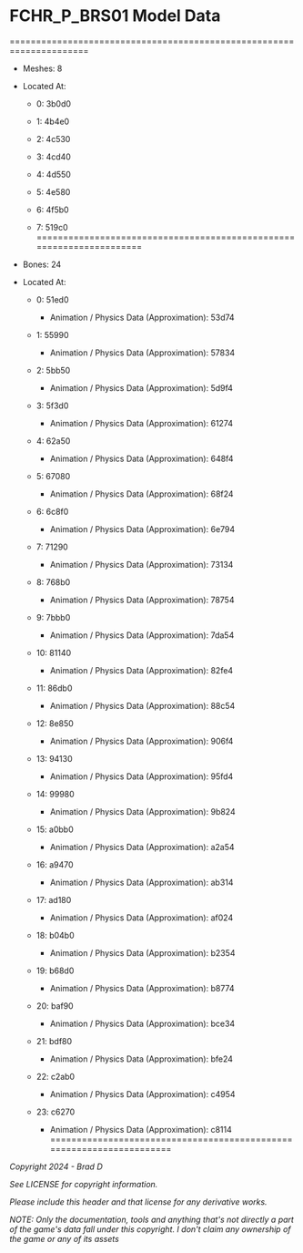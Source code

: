 # FCHR_P_BRS01 Model Data
=====================================================================

* Meshes: 8

* Located At:

  * 0: 3b0d0

  * 1: 4b4e0

  * 2: 4c530

  * 3: 4cd40

  * 4: 4d550

  * 5: 4e580

  * 6: 4f5b0

  * 7: 519c0
=====================================================================

* Bones: 24

* Located At:

  * 0: 51ed0

    * Animation / Physics Data (Approximation): 53d74

  * 1: 55990

    * Animation / Physics Data (Approximation): 57834

  * 2: 5bb50

    * Animation / Physics Data (Approximation): 5d9f4

  * 3: 5f3d0

    * Animation / Physics Data (Approximation): 61274

  * 4: 62a50

    * Animation / Physics Data (Approximation): 648f4

  * 5: 67080

    * Animation / Physics Data (Approximation): 68f24

  * 6: 6c8f0

    * Animation / Physics Data (Approximation): 6e794

  * 7: 71290

    * Animation / Physics Data (Approximation): 73134

  * 8: 768b0

    * Animation / Physics Data (Approximation): 78754

  * 9: 7bbb0

    * Animation / Physics Data (Approximation): 7da54

  * 10: 81140

    * Animation / Physics Data (Approximation): 82fe4

  * 11: 86db0

    * Animation / Physics Data (Approximation): 88c54

  * 12: 8e850

    * Animation / Physics Data (Approximation): 906f4

  * 13: 94130

    * Animation / Physics Data (Approximation): 95fd4

  * 14: 99980

    * Animation / Physics Data (Approximation): 9b824

  * 15: a0bb0

    * Animation / Physics Data (Approximation): a2a54

  * 16: a9470

    * Animation / Physics Data (Approximation): ab314

  * 17: ad180

    * Animation / Physics Data (Approximation): af024

  * 18: b04b0

    * Animation / Physics Data (Approximation): b2354

  * 19: b68d0

    * Animation / Physics Data (Approximation): b8774

  * 20: baf90

    * Animation / Physics Data (Approximation): bce34

  * 21: bdf80

    * Animation / Physics Data (Approximation): bfe24

  * 22: c2ab0

    * Animation / Physics Data (Approximation): c4954

  * 23: c6270

    * Animation / Physics Data (Approximation): c8114
=====================================================================

*Copyright 2024 - Brad D*

*See LICENSE for copyright information.*

*Please include this header and that license for any derivative works.*

*NOTE: Only the documentation, tools and anything that's not directly a part of the game's data fall under this copyright. I don't claim any ownership of the game or any of its assets*

